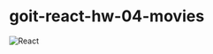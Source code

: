 # goit-react-hw-04-movies

![React](https://img.shields.io/bundlephobia/min/react?color=grin&label=React)
